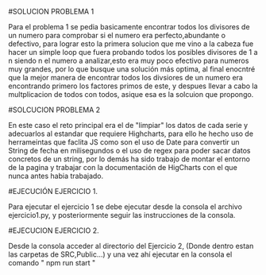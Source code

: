 #SOLUCION PROBLEMA 1

Para el problema 1 se pedia basicamente encontrar todos los divisores de un numero para comprobar si el numero era perfecto,abundante o defectivo, para lograr esto la primera solucion que me vino a la cabeza fue hacer un simple loop que fuera probando todos los posibles divisores de 1 a n siendo n el numero a analizar,esto era muy poco efectivo para numeros muy grandes, por lo que busque una solución más optima, al final enocntré que la mejor manera de encontrar todos los divsiores de un numero era encontrando primero los factores primos de este, y despues llevar a cabo la multplicacion de todos con todos, asique esa es la solcuion que propongo.

#SOLCUCION PROBLEMA 2

En este caso el reto principal era el de "limpiar" los datos de cada serie y adecuarlos al estandar que requiere Highcharts, para ello he hecho uso de herrameintas que faclita JS como son el uso de Date para convertir un String de fecha en milisegundos o el uso de regex para poder sacar datos concretos de un string, por lo demás ha sido trabajo de montar el entorno de la pagina y trabajar con la documentación de HigCharts con el que nunca antes habia trabajado.


#EJECUCIÓN EJERCICIO 1.

Para ejecutar el ejercicio 1 se debe ejecutar desde la consola el archivo ejercicio1.py, y posteriormente seguir las instrucciones de la consola.

#EJECUCION EJERCICIO 2.

Desde la consola acceder al directorio del Ejercicio 2, (Donde dentro estan las carpetas de SRC,Public...) y una vez ahí ejecutar en la consola el comando " npm run start "

